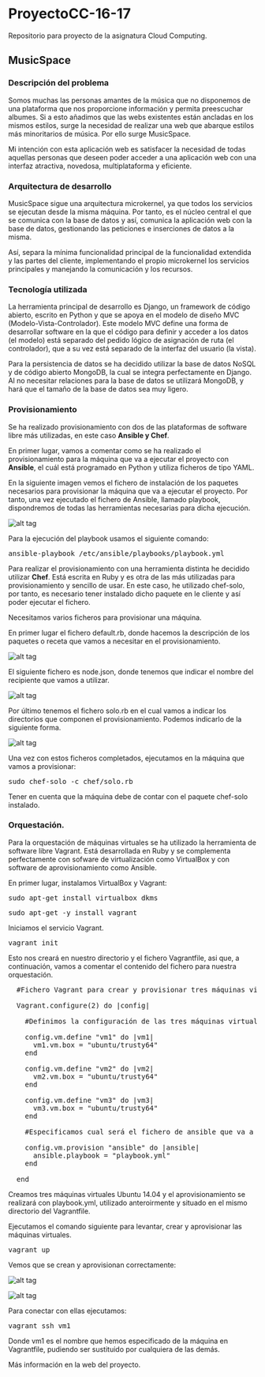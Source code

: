 # ProyectoCC-16-17
Repositorio para proyecto de la asignatura Cloud Computing.

## MusicSpace

### Descripción del problema

Somos muchas las personas amantes de la música que no disponemos de una plataforma que nos proporcione información y permita preescuchar albumes. Si a esto añadimos que las webs existentes están ancladas en los mismos estilos, surge la necesidad de realizar una web que abarque estilos más minoritarios de música. Por ello surge MusicSpace.

Mi intención con esta aplicación web es satisfacer la necesidad de todas aquellas personas que deseen poder acceder a una aplicación web con una interfaz atractiva, novedosa, multiplataforma y eficiente.

### Arquitectura de desarrollo

MusicSpace sigue una arquitectura microkernel, ya que todos los servicios se ejecutan desde la misma máquina. Por tanto, es el núcleo central el que se comunica con la base de datos y así, comunica la aplicación web con la base de datos, gestionando las peticiones e inserciones de datos a la misma.

Así, separa la mínima funcionalidad principal de la funcionalidad extendida y las partes del cliente, implementando el propio microkernel los servicios principales y manejando la comunicación y los recursos.

### Tecnología utilizada

La herramienta principal de desarrollo es Django, un framework de código abierto, escrito en Python y que se apoya en el modelo de diseño MVC (Modelo-Vista-Controlador). Este modelo MVC define una forma de desarrollar software en la que el código para definir y acceder a los datos (el modelo) está separado del pedido lógico de asignación de ruta (el controlador), que a su vez está separado de la interfaz del usuario (la vista).

Para la persistencia de datos se ha decidido utilizar la base de datos NoSQL y de código abierto MongoDB, la cual se integra perfectamente en Django. Al no necesitar relaciones para la base de datos se utilizará MongoDB, y hará que el tamaño de la base de datos sea muy ligero.

### Provisionamiento

Se ha realizado provisionamiento con dos de las plataformas de software libre más utilizadas, en este caso **Ansible y Chef**.

En primer lugar, vamos a comentar como se ha realizado el provisionamiento para la máquina que va a ejecutar el proyecto con **Ansible**, el cuál está programado en Python y utiliza ficheros de tipo YAML.

En la siguiente imagen vemos el fichero de instalación de los paquetes necesarios para provisionar la máquina que va a ejecutar el proyecto. Por tanto, una vez ejecutado el fichero de Ansible, llamado playbook, dispondremos de todas las herramientas necesarias para dicha ejecución.

![alt tag](https://rawgit.com/mortega87/Images/master/ansible.png)

Para la ejecución del playbook usamos el siguiente comando:

<pre>ansible-playbook /etc/ansible/playbooks/playbook.yml</pre>


Para realizar el provisionamiento con una herramienta distinta he decidido utilizar **Chef**. Está escrita en Ruby y es otra de las más utilizadas para provisionamiento y sencillo de usar. En este caso, he utilizado chef-solo, por tanto, es necesario tener instalado dicho paquete en le cliente y así poder ejecutar el fichero.

Necesitamos varios ficheros para provisionar una máquina.

En primer lugar el fichero default.rb, donde hacemos la descripción de los paquetes o receta que vamos a necesitar en el provisionamiento.

![alt tag](https://rawgit.com/mortega87/Images/master/chef_default.png)

El siguiente fichero es node.json, donde tenemos que indicar el nombre del recipiente que vamos a utilizar.

![alt tag](https://rawgit.com/mortega87/Images/master/chef_node.png)

Por último tenemos el fichero solo.rb en el cual vamos a indicar los directorios que componen el provisionamiento. Podemos indicarlo de la siguiente forma.

![alt tag](https://rawgit.com/mortega87/Images/master/chef_solo.png)

Una vez con estos ficheros completados, ejecutamos en la máquina que vamos a provisionar:

<pre>sudo chef-solo -c chef/solo.rb</pre>

Tener en cuenta que la máquina debe de contar con el paquete chef-solo instalado.

### Orquestación.

Para la orquestación de máquinas virtuales se ha utilizado la herramienta de software libre Vagrant. Está desarrollada en Ruby y se complementa perfectamente con sofware de virtualización como VirtualBox y con software de aprovisionamiento como Ansible.

En primer lugar, instalamos VirtualBox y Vagrant:

<pre>sudo apt-get install virtualbox dkms</pre>

<pre>sudo apt-get -y install vagrant</pre>

Iniciamos el servicio Vagrant.

<pre>vagrant init</pre>

Esto nos creará en nuestro directorio y el fichero Vagrantfile, asi que, a continuación, vamos a comentar el contenido del fichero para nuestra orquestación.

<pre>
  #Fichero Vagrant para crear y provisionar tres máquinas virtuales Ubuntu 14.04.

  Vagrant.configure(2) do |config|

    #Definimos la configuración de las tres máquinas virtuales.

    config.vm.define "vm1" do |vm1|
      vm1.vm.box = "ubuntu/trusty64"
    end

    config.vm.define "vm2" do |vm2|
      vm2.vm.box = "ubuntu/trusty64"
    end

    config.vm.define "vm3" do |vm3|
      vm3.vm.box = "ubuntu/trusty64"
    end

    #Especificamos cual será el fichero de ansible que va a provisionar las tres máquinas virtuales.

    config.vm.provision "ansible" do |ansible|
      ansible.playbook = "playbook.yml"
    end

  end
</pre>

Creamos tres máquinas virtuales Ubuntu 14.04 y el aprovisionamiento se realizará con playbook.yml, utilizado anteroirmente y situado en el mismo directorio del Vagrantfile.

Ejecutamos el comando siguiente para levantar, crear y aprovisionar las máquinas virtuales.

<pre>vagrant up</pre>


Vemos que se crean y aprovisionan correctamente:

![alt tag](https://rawgit.com/mortega87/Images/master/vagrant1.png)

![alt tag](https://rawgit.com/mortega87/Images/master/vagrant3.png)

Para conectar con ellas ejecutamos:

<pre>vagrant ssh vm1</pre>

Donde vm1 es el nombre que hemos especificado de la máquina en Vagrantfile, pudiendo ser sustituido por cualquiera de las demás.


Más información en la web del proyecto.
